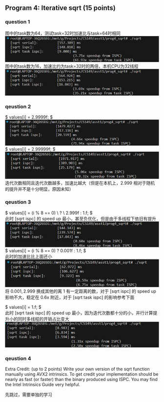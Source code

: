 ## Program 4: Iterative sqrt (15 points)
### question 1
图中的task数为64，测试task=32时加速比与task=64时相同
![alt text](./image/image.png)
图中的task数为16，加速比约为task=32时的两倍，本机CPU为32线程
![alt text](./image/image-1.png)

### qeustion 2
$ values[i] = 2.9999f; $ \
![alt text](./image/image-5.png)
$ values[i] = 2.99999f; $ \
![alt text](./image/image-6.png)
迭代次数相同且迭代次数越多，加速比越大（但是在本机上，2.999 相对于随机的提升并不是十分明显，原因未知）

### qeustion 3
$ values[i] = (i \% 8 == 0) \ ? \ 2.999f : 1.f; $ \
此时 [sqrt ispc] 的 speed up 最小，甚至负优化，但是由于多线程下依旧有提升
![alt text](./image/image-3.png)
$ values[i] = (i \% 8 == 0) ? 0.001f : 1.f; $ \
此时的加速比比上面还小
![alt text](./image/image-4.png)
将 $0.001, 2.999$ 换成其他的离 $1$ 有一定距离的数，对于 [sqrt ispc] 的 speed up 影响不大，稳定在 0.6x 附近，对于 [sqrt task ispc] 的影响参考下面

$ values[i] = 1.f; $ \
此时 [sqrt task ispc] 的 speed up 最小，因为迭代次数都十分的小，并行计算提升小的同时多线程的开销占比变大
![alt text](./image/image-2.png)

### qeustion 4
Extra Credit: (up to 2 points) Write your own version of the sqrt function manually using AVX2 intrinsics. To get credit your implementation should be nearly as fast (or faster) than the binary produced using ISPC. You may find the Intel Intrinsics Guide very helpful.

先跳过，需要单独的学习
